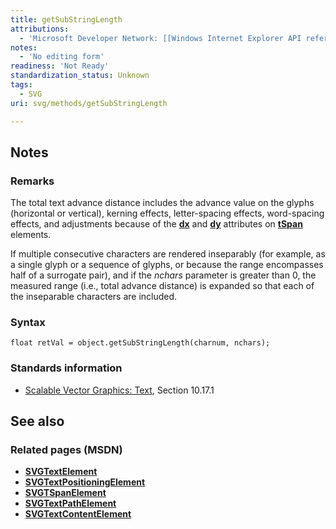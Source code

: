 ```yaml
---
title: getSubStringLength
attributions:
  - 'Microsoft Developer Network: [[Windows Internet Explorer API reference](http://msdn.microsoft.com/en-us/library/ie/hh828809%28v=vs.85%29.aspx) Article]'
notes:
  - 'No editing form'
readiness: 'Not Ready'
standardization_status: Unknown
tags:
  - SVG
uri: svg/methods/getSubStringLength

---
```

## Notes

### Remarks

The total text advance distance includes the advance value on the glyphs (horizontal or vertical), kerning effects, letter-spacing effects, word-spacing effects, and adjustments because of the [**dx**](/svg/properties/dx) and [**dy**](/svg/properties/dy) attributes on [**tSpan**](/svg/elements/tspan) elements.

If multiple consecutive characters are rendered inseparably (for example, as a single glyph or a sequence of glyphs, or because the range encompasses half of a surrogate pair), and if the *nchars* parameter is greater than 0, the measured range (i.e., total advance distance) is expanded so that each of the inseparable characters are included.

### Syntax

    float retVal = object.getSubStringLength(charnum, nchars);

### Standards information

-   [Scalable Vector Graphics: Text](http://go.microsoft.com/fwlink/p/?linkid=199818), Section 10.17.1

## See also

### Related pages (MSDN)

-   [**SVGTextElement**](/svg/elements/text)
-   [**SVGTextPositioningElement**](/svg/elements/textPositioning)
-   [**SVGTSpanElement**](/svg/elements/tspan)
-   [**SVGTextPathElement**](/svg/elements/textPath)
-   [**SVGTextContentElement**](/svg/elements/etextContent)
